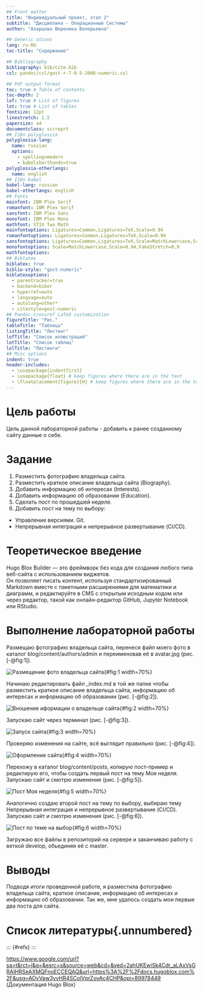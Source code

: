 ```yaml
---
## Front matter
title: "Индивидуальный проект, этап 2"
subtitle: "Дисциплина - Операционные Системы"
author: "Азарцова Вероника Валерьевна"

## Generic otions
lang: ru-RU
toc-title: "Содержание"

## Bibliography
bibliography: bib/cite.bib
csl: pandoc/csl/gost-r-7-0-5-2008-numeric.csl

## Pdf output format
toc: true # Table of contents
toc-depth: 2
lof: true # List of figures
lot: true # List of tables
fontsize: 12pt
linestretch: 1.5
papersize: a4
documentclass: scrreprt
## I18n polyglossia
polyglossia-lang:
  name: russian
  options:
	- spelling=modern
	- babelshorthands=true
polyglossia-otherlangs:
  name: english
## I18n babel
babel-lang: russian
babel-otherlangs: english
## Fonts
mainfont: IBM Plex Serif
romanfont: IBM Plex Serif
sansfont: IBM Plex Sans
monofont: IBM Plex Mono
mathfont: STIX Two Math
mainfontoptions: Ligatures=Common,Ligatures=TeX,Scale=0.94
romanfontoptions: Ligatures=Common,Ligatures=TeX,Scale=0.94
sansfontoptions: Ligatures=Common,Ligatures=TeX,Scale=MatchLowercase,Scale=0.94
monofontoptions: Scale=MatchLowercase,Scale=0.94,FakeStretch=0.9
mathfontoptions:
## Biblatex
biblatex: true
biblio-style: "gost-numeric"
biblatexoptions:
  - parentracker=true
  - backend=biber
  - hyperref=auto
  - language=auto
  - autolang=other*
  - citestyle=gost-numeric
## Pandoc-crossref LaTeX customization
figureTitle: "Рис."
tableTitle: "Таблица"
listingTitle: "Листинг"
lofTitle: "Список иллюстраций"
lotTitle: "Список таблиц"
lolTitle: "Листинги"
## Misc options
indent: true
header-includes:
  - \usepackage{indentfirst}
  - \usepackage{float} # keep figures where there are in the text
  - \floatplacement{figure}{H} # keep figures where there are in the text
---
```


# Цель работы

Цель данной лабораторной работы - добавить к ранее созданному сайту данные о себе.

# Задание

1. Разместить фотографию владельца сайта.
2. Разместить краткое описание владельца сайта (Biography).
3. Добавить информацию об интересах (Interests).
4. Добавить информацию об образовании (Education).
5. Сделать пост по прошедшей неделе.
6. Добавить пост на тему по выбору:
  - Управление версиями. Git.
  - Непрерывная интеграция и непрерывное развертывание (CI/CD).

# Теоретическое введение

Hugo Blox Builder — это фреймворк без кода для создания любого типа веб-сайта с использованием виджетов.  
Он позволяет писать контент, используя стандартизированный Markdown вместе с пакетными расширениями для математики и диаграмм, и редактируйте в CMS с открытым исходным кодом или через редактор, такой как онлайн-редактор GitHub, Jupyter Notebook или RStudio.  

# Выполнение лабораторной работы

Размещаю фотографию владельца сайта, перенеся файл моего фото в каталог blog/content/authors/admin и переименовав её в avatar.jpg (рис. [-@fig:1]).

![Размещение фото владельца сайта](image/1.png){#fig:1 width=70%}

Начинаю редактировать файл _index.md в той же папке чтобы разместить краткое описание владельца сайта, информацию об интересах и информацию об образовании (рис. [-@fig:2]).

![Вношение иформации о владельце сайта](image/2.png){#fig:2 width=70%}

Запускаю сайт через терминал (рис. [-@fig:3]).

![Запуск сайта](image/3.png){#fig:3 width=70%}

Проверяю изменения на сайте, всё выглядит правильно (рис. [-@fig:4]).

![Оформление сайта](image/4.png){#fig:4 width=70%}

Перехожу в каталог blog/content/posts, копирую пост-пример и редактирую его, чтобы создать первый пост на тему Моя неделя. Запускаю сайт и смотрю изменения (рис. [-@fig:5]).

![Пост Моя неделя](image/5.png){#fig:5 width=70%}

Аналогично создаю второй пост на тему по выбору, выбираю тему Непрерывная интеграция и непрерывное развертывание (CI/CD). Запускаю сайт и смотрю изменения (рис. [-@fig:6]).

![Пост по теме на выбор](image/6.png){#fig:6 width=70%}

Загружаю все файлы в репозиторий на сервере и заканчиваю работу с веткой develop, обьединяя её с master.

# Выводы

Подводя итоги проведенной работе, я разместила фотографию владельца сайта, краткое описание, информацию об интересах и информацию об образовании. Так же, мне удалось создать мои первые два поста для сайта.

# Список литературы{.unnumbered}

::: {#refs}
:::

https://www.google.com/url?sa=t&rct=j&q=&esrc=s&source=web&cd=&ved=2ahUKEwiSk4Cdr_aLAxVsGRAIHRSeAXMQFnoECCEQAQ&url=https%3A%2F%2Fdocs.hugoblox.com%2F&usg=AOvVaw3yvHR4SColVprZovAc4CHP&opi=89978449 (Документация Hugo Blox)
